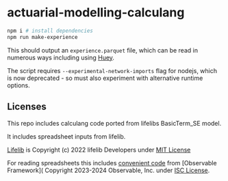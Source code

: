# actuarial-modelling-calculang

```sh
npm i # install dependencies
npm run make-experience
```

This should output an `experience.parquet` file, which can be read in numerous ways including using [Huey](https://github.com/rpbouman/huey).

The script requires `--experimental-network-imports` flag for nodejs, which is now deprecated - so must also experiment with alternative runtime options.

## Licenses

This repo includes calculang code ported from lifelibs BasicTerm_SE model.

It includes spreadsheet inputs from lifelib.

[Lifelib](https://github.com/lifelib-dev/lifelib) is Copyright (c) 2022 lifelib Developers under [MIT License](https://github.com/lifelib-dev/lifelib/blob/main/LICENSE.txt)

For reading spreadsheets this includes [convenient code](https://github.com/observablehq/framework/blob/main/src/client/stdlib/xlsx.js) from [Observable Framework]( Copyright 2023-2024 Observable, Inc. under [ISC License](https://github.com/observablehq/framework/blob/main/LICENSE).
